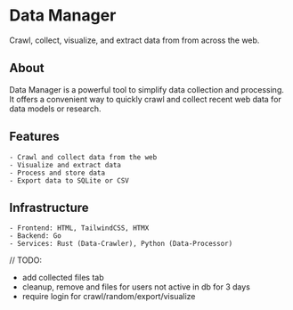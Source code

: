 # Data Manager
Crawl, collect, visualize, and extract data from from across the web.

## About
Data Manager is a powerful tool to simplify data collection and processing.  
It offers a convenient way to quickly crawl and collect recent web data for data models or research.

## Features
    - Crawl and collect data from the web
    - Visualize and extract data
    - Process and store data
    - Export data to SQLite or CSV

## Infrastructure
    - Frontend: HTML, TailwindCSS, HTMX
    - Backend: Go
    - Services: Rust (Data-Crawler), Python (Data-Processor)


// TODO: 
- add collected files tab
- cleanup, remove and files for users not active in db for 3 days
- require login for crawl/random/export/visualize